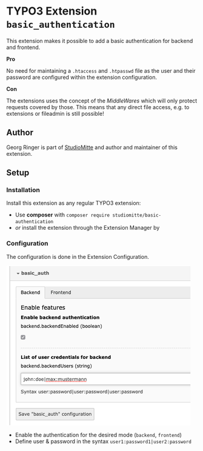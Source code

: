 # TYPO3 Extension `basic_authentication`

This extension makes it possible to add a basic authentication for backend and frontend.

**Pro**

No need for maintaining a `.htaccess` and `.htpasswd` file as the user and their password are configured within the extension configuration.

**Con**

The extensions uses the concept of the *MiddleWares* which will only protect requests covered by those.
This means that any direct file access, e.g. to extensions or fileadmin is still possible!

## Author

Georg Ringer is part of [StudioMitte](https://www.studiomitte.com) and author and maintainer of this extension.

## Setup

### Installation

Install this extension as any regular TYPO3 extension:

- Use **composer** with `composer require studiomitte/basic-authentication`
- *or* install the extension through the Extension Manager by

### Configuration

The configuration is done in the Extension Configuration.

![extension_configuration.png](Resources/Public/Screenshots/extension_configuration.png)

- Enable the authentication for the desired mode (`backend`, `frontend`)
- Define user & password in the syntax `user1:password1|user2:password`


